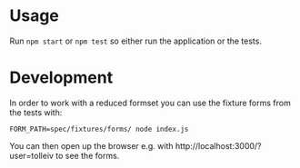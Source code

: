 Usage
=====

Run `npm start` or `npm test` so either run the application or the
tests.

Development
===========

In order to work with a reduced formset you can use the fixture forms
from the tests with:

`FORM_PATH=spec/fixtures/forms/ node index.js`

You can then open up the browser e.g. with http://localhost:3000/?user=tolleiv
to see the forms.


